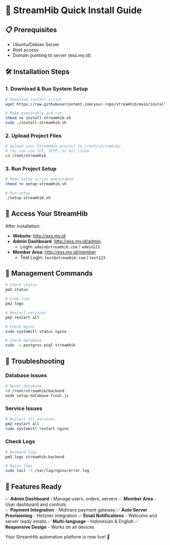 # 🚀 StreamHib Quick Install Guide

## 📋 Prerequisites
- Ubuntu/Debian Server
- Root access
- Domain pointing to server (ess.my.id)

## 🛠️ Installation Steps

### 1. Download & Run System Setup
```bash
# Download install script
wget https://raw.githubusercontent.com/your-repo/streamhib/main/install-streamhib.sh

# Make executable and run
chmod +x install-streamhib.sh
sudo ./install-streamhib.sh
```

### 2. Upload Project Files
```bash
# Upload your StreamHib project to /root/streamhib/
# You can use SCP, SFTP, or Git clone
cd /root/streamhib
```

### 3. Run Project Setup
```bash
# Make setup script executable
chmod +x setup-streamhib.sh

# Run setup
./setup-streamhib.sh
```

## 🎯 Access Your StreamHib

After installation:

- **Website**: http://ess.my.id
- **Admin Dashboard**: http://ess.my.id/admin
  - Login: `admin@streamhib.com` / `admin123`
- **Member Area**: http://ess.my.id/member
  - Test Login: `test@streamhib.com` / `test123`

## 🔧 Management Commands

```bash
# Check status
pm2 status

# View logs
pm2 logs

# Restart services
pm2 restart all

# Check Nginx
sudo systemctl status nginx

# Check database
sudo -u postgres psql streamhib
```

## 🚨 Troubleshooting

### Database Issues
```bash
# Reset database
cd /root/streamhib/backend
node setup-database-final.js
```

### Service Issues
```bash
# Restart all services
pm2 restart all
sudo systemctl restart nginx
```

### Check Logs
```bash
# Backend logs
pm2 logs streamhib-backend

# Nginx logs
sudo tail -f /var/log/nginx/error.log
```

## 🎉 Features Ready

✅ **Admin Dashboard** - Manage users, orders, servers
✅ **Member Area** - User dashboard and controls  
✅ **Payment Integration** - Midtrans payment gateway
✅ **Auto Server Provisioning** - Hetzner integration
✅ **Email Notifications** - Welcome and server ready emails
✅ **Multi-language** - Indonesian & English
✅ **Responsive Design** - Works on all devices

Your StreamHib automation platform is now live! 🚀